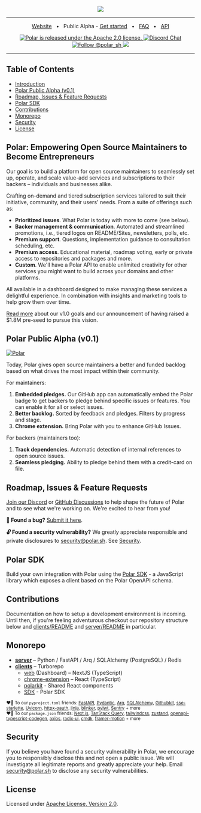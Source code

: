 <p align="center">
  <a href="https://polar.sh">
    <img src="https://github.com/polarsource/polar/assets/281715/4a106e03-bb10-4399-9d72-6ef2af004986" />
  </a>
</p>

<hr />

<div align="center">
  <a href="https://polar.sh">Website</a>
  <span>&nbsp;&nbsp;•&nbsp;&nbsp;</span>
  <span>Public Alpha - <a href="https://polar.sh/signup/maintainer">Get started</a></span>
  <span>&nbsp;&nbsp;•&nbsp;&nbsp;</span>
  <a href="https://polar.sh/faq">FAQ</a>
  <span>&nbsp;&nbsp;•&nbsp;&nbsp;</span>
  <a href="https://docs.polar.sh/api/">API</a>
</div>

<p align="center">
  <a href="https://github.com/polarsource/polar/blob/main/LICENSE">
    <img src="https://img.shields.io/badge/license-Apache%202.0-blue.svg" alt="Polar is released under the Apache 2.0 license." />
  </a>
  <a href="https://discord.gg/STfRufb32V">
    <img src="https://img.shields.io/badge/chat-on%20discord-7289DA.svg" alt="Discord Chat" />
  </a>
  <a href="https://twitter.com/intent/follow?screen_name=polar_sh">
    <img src="https://img.shields.io/twitter/follow/polar_sh.svg?label=Follow%20@polar_sh" alt="Follow @polar_sh" />
  </a>
  <a href="https://polar.sh/polarsource">
    <img src="https://polar.sh/embed/seeks-funding-shield.svg?org=polarsource" />
  </a>
</p>

<hr />

## Table of Contents

- [Introduction](#polar-empowering-open-source-maintainers-to-become-entrepreneurs)
- [Polar Public Alpha (v0.1)](#polar-public-alpha-v01)
- [Roadmap, Issues & Feature Requests](#roadmap-issues--feature-requests)
- [Polar SDK](#polar-sdk)
- [Contributions](#contributions)
- [Monorepo](#monorepo)
- [Security](#security)
- [License](#license)

## Polar: Empowering Open Source Maintainers to Become Entrepreneurs

Our goal is to build a platform for open source maintainers to seamlessly set up, operate, and scale value-add services and subscriptions to their backers – individuals and businesses alike.

Crafting on-demand and tiered subscription services tailored to suit their initiative, community, and their users' needs. From a suite of offerings such as:

- **Prioritized issues**. What Polar is today with more to come (see below).
- **Backer management & communication**. Automated and streamlined promotions, i.e., tiered logos on README/Sites, newsletters, polls, etc.
- **Premium support**. Questions, implementation guidance to consultation scheduling, etc.
- **Premium access**. Educational material, roadmap voting, early or private access to repositories and packages and more.
- **Custom**. We'll have a Polar API to enable unlimited creativity for other services you might want to build across your domains and other platforms.

All available in a dashboard designed to make managing these services a delightful experience. In combination with insights and marketing tools to help grow them over time.

[Read more](https://blog.polar.sh/polar-v1-0-lets-fix-open-source-funding/) about our v1.0 goals and our announcement of having raised a $1.8M pre-seed to pursue this vision.

## Polar Public Alpha (v0.1)

<a href="https://polar.sh">

<picture>
  <source media="(prefers-color-scheme: dark)" srcset="https://github.com/polarsource/polar/assets/281715/94db6844-f5db-43db-bb57-78bfb51e8783">
  <source media="(prefers-color-scheme: light)" srcset="https://github.com/polarsource/polar/assets/281715/94db6844-f5db-43db-bb57-78bfb51e8783">
  <img alt="Polar" src="https://github.com/polarsource/polar/assets/281715/94db6844-f5db-43db-bb57-78bfb51e8783">
</picture>
</a>

Today, Polar gives open source maintainers a better and funded backlog based on what drives the most impact within their community.

For maintainers:

1. **Embedded pledges.** Our GitHub app can automatically embed the Polar badge to get backers to pledge behind specific issues or features. You can enable it for all or select issues.
2. **Better backlog.** Sorted by feedback and pledges. Filters by progress and stage.
3. **Chrome extension.** Bring Polar with you to enhance GitHub Issues.

For backers (maintainers too):

1. **Track dependencies.** Automatic detection of internal references to open source issues.
2. **Seamless pledging.** Ability to pledge behind them with a credit-card on file.

## Roadmap, Issues & Feature Requests

[Join our Discord](https://discord.gg/STfRufb32V) or [GitHub Discussions](https://github.com/orgs/polarsource/discussions) to help shape the future of Polar and to see what we're working on. We're excited to hear from you!

**🐛 Found a bug?** [Submit it here](https://github.com/polarsource/polar/issues).

**🔓 Found a security vulnerability?** We greatly appreciate responsible and private disclosures to security@polar.sh. See [Security](./README.md#security).

## Polar SDK

Build your own integration with Polar using the [Polar SDK](./clients/packages/sdk) - a JavaScript library which exposes a client based on the Polar OpenAPI schema.

## Contributions

Documentation on how to setup a development environment is incoming. Until then, if you're feeling adventurous checkout our repository structure below and [clients/README](./clients/README.md) and [server/README](./server/README.md) in particular.

## Monorepo

- **[server](./server/README.md)** – Python / FastAPI / Arq / SQLAlchemy (PostgreSQL) / Redis
- **[clients](./clients/README.md)** – Turborepo
  - [web](./clients/apps/web) (Dashboard) – NextJS (TypeScript)
  - [chrome-extension](./clients/apps/chrome-extension) – React (TypeScript)
  - [polarkit](./clients/packages/polarkit) - Shared React components
  - [SDK](./clients/packages/sdk) - Polar SDK

<sub>♥️🙏 To our `pyproject.toml` friends: [FastAPI](https://github.com/tiangolo/fastapi), [Pydantic](https://github.com/pydantic/pydantic), [Arq](https://github.com/samuelcolvin/arq), [SQLAlchemy](https://github.com/sqlalchemy/sqlalchemy), [Githubkit](https://github.com/yanyongyu/githubkit), [sse-starlette](https://github.com/sysid/sse-starlette), [Uvicorn](https://github.com/encode/uvicorn), [httpx-oauth](https://github.com/frankie567/httpx-oauth), [jinja](https://github.com/pallets/jinja), [blinker](https://github.com/pallets-eco/blinker), [pyjwt](https://github.com/jpadilla/pyjwt), [Sentry](https://github.com/getsentry/sentry) + more</sub><br />
<sub>♥️🙏 To our `package.json` friends: [Next.js](https://github.com/vercel/next.js/), [TanStack Query](https://github.com/TanStack/query), [tailwindcss](https://github.com/tailwindlabs/tailwindcss), [zustand](https://github.com/pmndrs/zustand), [openapi-typescript-codegen](https://github.com/ferdikoomen/openapi-typescript-codegen), [axios](https://github.com/axios/axios), [radix-ui](https://github.com/radix-ui/primitives), [cmdk](https://github.com/pacocoursey/cmdk), [framer-motion](https://github.com/framer/motion) + more</sub>

## Security

If you believe you have found a security vulnerability in Polar, we encourage you to responsibly disclose this and not open a public issue. We will investigate all legitimate reports and greatly appreciate your help. Email security@polar.sh to disclose any security vulnerabilities.

## License

Licensed under [Apache License, Version 2.0](https://www.apache.org/licenses/LICENSE-2.0).
